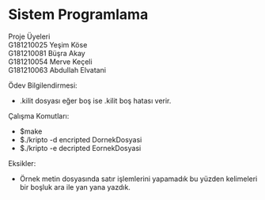 
# Sistem Programlama
Proje Üyeleri
<br>G181210025  Yeşim Köse  <br>G181210081  Büşra Akay <br>G181210054  Merve Keçeli <br>G181210063  Abdullah Elvatani


Ödev Bilgilendirmesi:
- .kilit dosyası eğer boş ise .kilit boş hatası verir.

Çalışma Komutları: 
- $make
- $./kripto -d encripted DornekDosyasi
- $./kripto -e decripted EornekDosyasi 

Eksikler: 
- Örnek metin dosyasında satır işlemlerini yapamadık bu yüzden kelimeleri bir boşluk ara ile yan yana yazdık.

